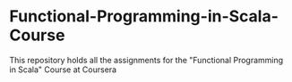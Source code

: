 # Functional-Programming-in-Scala-Course
This repository holds all the assignments for the "Functional Programming in Scala" Course at Coursera
